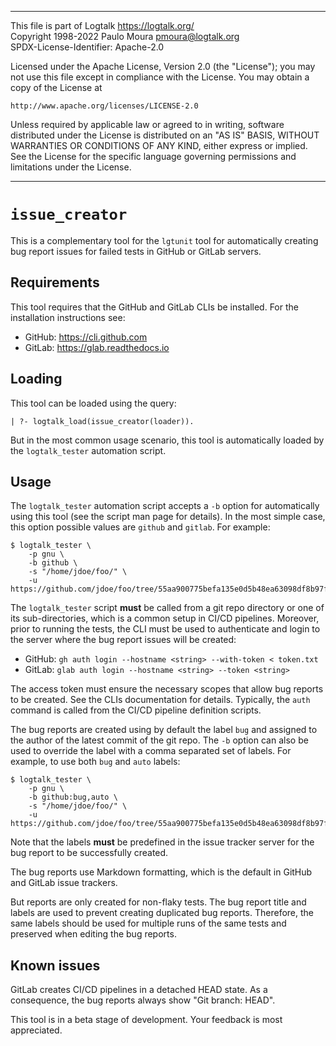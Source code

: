 ________________________________________________________________________

This file is part of Logtalk <https://logtalk.org/>  
Copyright 1998-2022 Paulo Moura <pmoura@logtalk.org>  
SPDX-License-Identifier: Apache-2.0

Licensed under the Apache License, Version 2.0 (the "License");
you may not use this file except in compliance with the License.
You may obtain a copy of the License at

    http://www.apache.org/licenses/LICENSE-2.0

Unless required by applicable law or agreed to in writing, software
distributed under the License is distributed on an "AS IS" BASIS,
WITHOUT WARRANTIES OR CONDITIONS OF ANY KIND, either express or implied.
See the License for the specific language governing permissions and
limitations under the License.
________________________________________________________________________


`issue_creator`
===============

This is a complementary tool for the `lgtunit` tool for automatically
creating bug report issues for failed tests in GitHub or GitLab servers.


Requirements
------------

This tool requires that the GitHub and GitLab CLIs be installed. For the
installation instructions see:

- GitHub: https://cli.github.com
- GitLab: https://glab.readthedocs.io


Loading
-------

This tool can be loaded using the query:

	| ?- logtalk_load(issue_creator(loader)).

But in the most common usage scenario, this tool is automatically loaded by
the `logtalk_tester` automation script.


Usage
-----

The `logtalk_tester` automation script accepts a `-b` option for automatically
using this tool (see the script man page for details). In the most simple case,
this option possible values are `github` and `gitlab`. For example:

	$ logtalk_tester \
		-p gnu \
		-b github \
		-s "/home/jdoe/foo/" \
		-u https://github.com/jdoe/foo/tree/55aa900775befa135e0d5b48ea63098df8b97f5c/

The `logtalk_tester` script **must** be called from a git repo directory or one
of its sub-directories, which is a common setup in CI/CD pipelines. Moreover,
prior to running the tests, the CLI must be used to authenticate and login to
the server where the bug report issues will be created:

- GitHub: `gh auth login --hostname <string> --with-token < token.txt`
- GitLab: `glab auth login --hostname <string> --token <string>`

The access token must ensure the necessary scopes that allow bug reports to be
created. See the CLIs documentation for details. Typically, the `auth` command
is called from the CI/CD pipeline definition scripts.

The bug reports are created using by default the label `bug` and assigned to
the author of the latest commit of the git repo. The `-b` option can also be
used to override the label with a comma separated set of labels. For example,
to use both `bug` and `auto` labels:

	$ logtalk_tester \
		-p gnu \
		-b github:bug,auto \
		-s "/home/jdoe/foo/" \
		-u https://github.com/jdoe/foo/tree/55aa900775befa135e0d5b48ea63098df8b97f5c/

Note that the labels **must** be predefined in the issue tracker server for
the bug report to be successfully created.

The bug reports use Markdown formatting, which is the default in GitHub and
GitLab issue trackers.

But reports are only created for non-flaky tests. The bug report title and
labels are used to prevent creating duplicated bug reports. Therefore, the
same labels should be used for multiple runs of the same tests and preserved
when editing the bug reports.


Known issues
------------

GitLab creates CI/CD pipelines in a detached HEAD state. As a consequence,
the bug reports always show "Git branch: HEAD".

This tool is in a beta stage of development. Your feedback is most appreciated.
